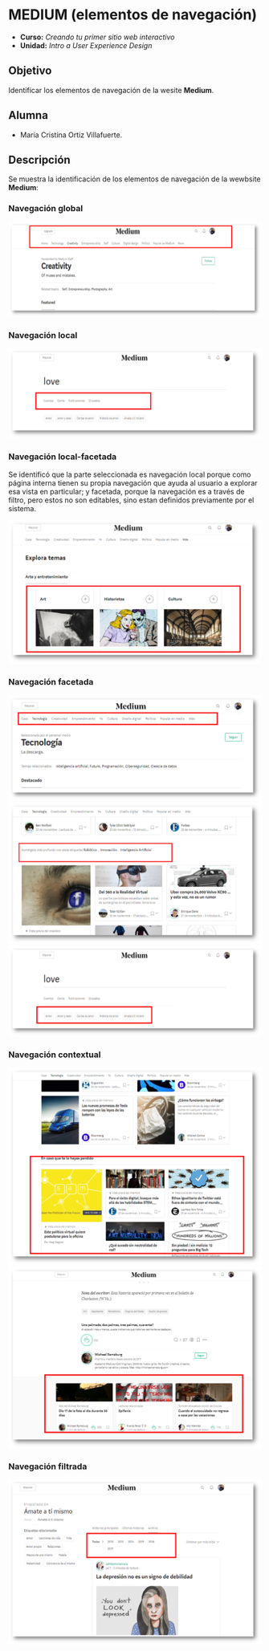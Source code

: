 # MEDIUM (elementos de navegación)

* **Curso:** _Creando tu primer sitio web interactivo_
* **Unidad:** _Intro a User Experience Design_

## Objetivo

Identificar los elementos de navegación de la wesite **Medium**.


## Alumna
* Maria Cristina Ortiz Villafuerte.

## Descripción

Se muestra la identificación de los elementos de navegación de la wewbsite **Medium**:

### Navegación global

![medium-global](assets/docs/medium-global.png)

### Navegación local

![medium-local](assets/docs/medium-local.png)

### Navegación local-facetada

Se identificó que la parte seleccionada es navegación local porque como página interna tienen su propia navegación que ayuda al usuario a explorar esa vista en particular; y facetada, porque la navegación es a través de filtro, pero estos no son editables, sino estan definidos previamente por el sistema.

![medium-localfacetada](assets/docs/medium-localfacetada.png)

### Navegación facetada

![medium-facetada](assets/docs/medium-facetada.png)
![medium-facetada](assets/docs/medium-facetada1.png)
![medium-facetada](assets/docs/medium-facetada2.png)

### Navegación contextual

![medium-contextual](assets/docs/medium-contextual.png)
![medium-contextual](assets/docs/medium-contextual1.png)

### Navegación filtrada

![medium-filtrada](assets/docs/medium-filtrada.png)
